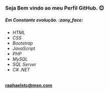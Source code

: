 <h3>Seja Bem vindo ao meu Perfil GitHub. 😊</h3>

<h5>Em Constante evolução. :zany_face:</h5>
<h6><ul>
  <li>HTML</li>
  <li>CSS</li>
  <li>Bootstrap</li>
  <li>JavaScript</li>
  <li>PHP</li>
  
  <li>MySQL</li>
  <li>SQL Server</li>
  
  <li>C# .NET</li>
</ul></h6> 

<b>raphaelstc@msn.com</b>
